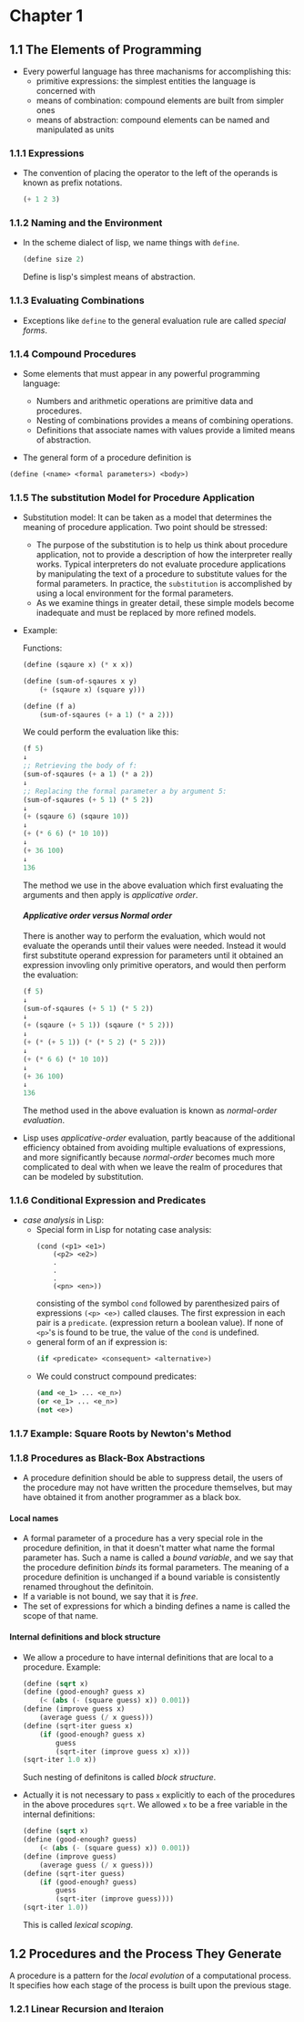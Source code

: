 # Chapter 1

## 1.1 The Elements of Programming
- Every powerful language has three machanisms for accomplishing this:
    - primitive expressions: the simplest entities the language is concerned with
    - means of combination: compound elements are built from simpler ones
    - means of abstraction: compound elements can be named and manipulated as units

### 1.1.1 Expressions
- The convention of placing the operator to the left of the operands is known as prefix notations.
    ```lisp
    (+ 1 2 3)
    ```

### 1.1.2 Naming and the Environment
- In the scheme dialect of lisp, we name things with `define`.
    ```lisp
    (define size 2)
    ```
    Define is lisp's simplest means of abstraction.

### 1.1.3 Evaluating Combinations
- Exceptions like `define` to the general evaluation rule are called *special forms*. 

### 1.1.4 Compound Procedures
- Some elements that must appear in any powerful programming language:
    - Numbers and arithmetic operations are primitive data and procedures.
    - Nesting of combinations provides a means of combining operations.
    - Definitions that associate names with values provide a limited means of abstraction.

- The general form of a procedure definition is
```lisp
(define (<name> <formal parameters>) <body>)
```

### 1.1.5 The substitution Model for Procedure Application
- Substitution model: It can be taken as a model that determines the meaning of procedure 
application. Two point should be stressed:
    - The purpose of the substitution is to help us think about procedure application, not to 
    provide a description of how the interpreter really works. Typical interpreters do not evaluate 
    procedure applications by manipulating the text of a procedure to substitute values for the 
    formal parameters. In practice, the ``substitution`` is accomplished by using a local 
    environment for the formal parameters.
    - As we examine things in greater detail, these simple models become inadequate and must be 
    replaced by more refined models.

- Example:

    Functions:
    ```lisp
    (define (sqaure x) (* x x))

    (define (sum-of-sqaures x y)
        (+ (sqaure x) (square y)))

    (define (f a)
        (sum-of-sqaures (+ a 1) (* a 2)))
    ```

    We could perform the evaluation like this:
    ```lisp
    (f 5)
    ↓ 
    ;; Retrieving the body of f:
    (sum-of-sqaures (+ a 1) (* a 2))
    ↓ 
    ;; Replacing the formal parameter a by argument 5:
    (sum-of-sqaures (+ 5 1) (* 5 2))
    ↓ 
    (+ (sqaure 6) (sqaure 10))
    ↓ 
    (+ (* 6 6) (* 10 10))
    ↓ 
    (+ 36 100)
    ↓ 
    136
    ```

    The method we use in the above evaluation which first evaluating the arguments and then apply is 
    *applicative order*.

    #### *Applicative order versus Normal order*
    There is another way to perform the evaluation, which would not evaluate the operands until their 
    values were needed. Instead it would first substitute operand expression for parameters until it 
    obtained an expression invovling only primitive operators, and would then perform the evaluation:

    ```lisp
    (f 5)
    ↓ 
    (sum-of-sqaures (+ 5 1) (* 5 2))
    ↓ 
    (+ (sqaure (+ 5 1)) (sqaure (* 5 2)))
    ↓
    (+ (* (+ 5 1)) (* (* 5 2) (* 5 2)))
    ↓
    (+ (* 6 6) (* 10 10))
    ↓
    (+ 36 100)
    ↓
    136
    ```

    The method used in the above evaluation is known as *normal-order evaluation*.

- Lisp uses *applicative-order* evaluation, partly beacause of the additional efficiency obtained 
from avoiding multiple evaluations of expressions, and more significantly because *normal-order* 
becomes much more complicated to deal with when we leave the realm of procedures that can be modeled
 by substitution.

### 1.1.6 Conditional Expression and Predicates
- *case analysis* in Lisp:
    - Special form in Lisp for notating case analysis:
        ```Lisp
        (cond (<p1> <e1>)
            (<p2> <e2>)
            .
            .
            .
            (<pn> <en>))
        ```
      consisting of the symbol `cond` followed by parenthesized pairs of expressions `(<p> <e>)`
      called clauses. The first expression in each pair is a `predicate`. (expression return a 
      boolean value). If none of `<p>`'s is found to be true, the value of the `cond` is undefined.
    - general form of an if expression is:
        ```lisp
        (if <predicate> <consequent> <alternative>)
        ```
    - We could construct compound predicates:
        ```lisp
        (and <e_1> ... <e_n>)
        (or <e_1> ... <e_n>)
        (not <e>)
        ```

### 1.1.7 Example: Square Roots by Newton's Method


### 1.1.8 Procedures as Black-Box Abstractions
- A procedure definition should be able to suppress detail, the users of the procedure may not have 
written the procedure themselves, but may have obtained it from another programmer as a black box.

#### Local names
- A formal parameter of a procedure has a very special role in the procedure definition, in that it 
doesn't matter what name the formal parameter has. Such a name is called a *bound variable*, and we 
say that the procedure definition *binds* its formal parameters. The meaning of a procedure 
definition is unchanged if a bound variable is consistently renamed throughout the definitoin.
- If a variable is not bound, we say that it is *free*.
- The set of expressions for which a binding defines a name is called the scope of that name.

#### Internal definitions and block structure
- We allow a procedure to have internal definitions that are local to a procedure. Example:
    ```lisp
    (define (sqrt x)
    (define (good-enough? guess x)
        (< (abs (- (square guess) x)) 0.001))
    (define (improve guess x)
        (average guess (/ x guess)))
    (define (sqrt-iter guess x)
        (if (good-enough? guess x)
            guess
            (sqrt-iter (improve guess x) x)))
    (sqrt-iter 1.0 x))
    ```
    Such nesting of definitons is called *block structure*.

- Actually it is not necessary to pass `x` explicitly to each of the procedures in the above 
procedures `sqrt`. We allowed `x` to be a free variable in the internal definitions:
    ```lisp
    (define (sqrt x)
    (define (good-enough? guess)
        (< (abs (- (square guess) x)) 0.001))
    (define (improve guess)
        (average guess (/ x guess)))
    (define (sqrt-iter guess)
        (if (good-enough? guess)
            guess
            (sqrt-iter (improve guess))))
    (sqrt-iter 1.0))
    ```
    This is called *lexical scoping*.


## 1.2 Procedures and the Process They Generate
A procedure is a pattern for the *local evolution* of a computational process. It specifies how each
 stage of the process is built upon the previous stage.

### 1.2.1 Linear Recursion and Iteraion
